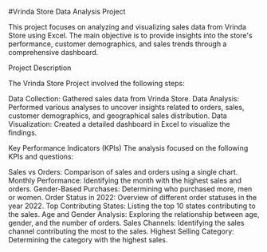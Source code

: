 #Vrinda Store Data Analysis Project

This project focuses on analyzing and visualizing sales data from Vrinda Store using Excel. The main objective is to provide insights into the store's performance, customer demographics, and sales trends through a comprehensive dashboard.

Project Description

The Vrinda Store Project involved the following steps:

Data Collection: Gathered sales data from Vrinda Store.
Data Analysis: Performed various analyses to uncover insights related to orders, sales, customer demographics, and geographical sales distribution.
Data Visualization: Created a detailed dashboard in Excel to visualize the findings.

Key Performance Indicators (KPIs)
The analysis focused on the following KPIs and questions:

Sales vs Orders: Comparison of sales and orders using a single chart.
Monthly Performance: Identifying the month with the highest sales and orders.
Gender-Based Purchases: Determining who purchased more, men or women.
Order Status in 2022: Overview of different order statuses in the year 2022.
Top Contributing States: Listing the top 10 states contributing to the sales.
Age and Gender Analysis: Exploring the relationship between age, gender, and the number of orders.
Sales Channels: Identifying the sales channel contributing the most to the sales.
Highest Selling Category: Determining the category with the highest sales.
